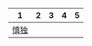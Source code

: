 | 1           | 2    | 3    | 4    | 5    |
| ----------- | ---- | ---- | ---- | ---- |
| [慎独](慎独.md) |      |      |      |      |

